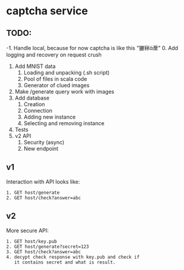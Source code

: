 # captcha service

## TODO:
-1. Handle local, because for now captcha is like this "玁冧ἀ蓆"
0. Add logging and recovery on request crush
1. Add MNIST data 
    1. Loading and unpacking (.sh script)
    2. Pool of files in scala code
    3. Generator of clued images
2. Make /generate query work with images 
3. Add database
    1. Creation
    2. Connection
    3. Adding new instance
    4. Selecting and removing instance
4. Tests
5. v2 API
    1. Security (async)
    2. New endpoint 

## v1

Interaction with API looks like:
```
1. GET host/generate
2. GET host/check?answer=abc
```

## v2 

More secure API:
```
1. GET host/key.pub
2. GET host/generate?secret=123
3. GET host/check?answer=abc
4. decypt check response with key.pub and check if 
   it contains secret and what is result.
```
